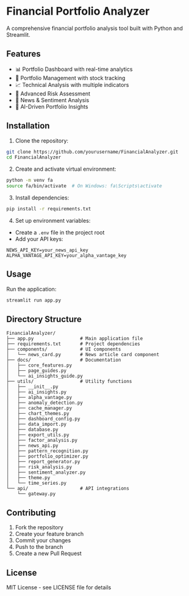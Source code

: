 # Financial Portfolio Analyzer

A comprehensive financial portfolio analysis tool built with Python and Streamlit.

## Features

- 📊 Portfolio Dashboard with real-time analytics
- 💼 Portfolio Management with stock tracking
- 📈 Technical Analysis with multiple indicators
- 🎯 Advanced Risk Assessment
- 📰 News & Sentiment Analysis
- 🤖 AI-Driven Portfolio Insights

## Installation

1. Clone the repository:
```bash
git clone https://github.com/yourusername/FinancialAnalyzer.git
cd FinancialAnalyzer
```

2. Create and activate virtual environment:
```bash
python -m venv fa
source fa/bin/activate  # On Windows: fa\Scripts\activate
```

3. Install dependencies:
```bash
pip install -r requirements.txt
```

4. Set up environment variables:
- Create a `.env` file in the project root
- Add your API keys:
```
NEWS_API_KEY=your_news_api_key
ALPHA_VANTAGE_API_KEY=your_alpha_vantage_key
```

## Usage

Run the application:
```bash
streamlit run app.py
```

## Directory Structure

```
FinancialAnalyzer/
├── app.py                 # Main application file
├── requirements.txt       # Project dependencies
├── components/            # UI components
│   └── news_card.py       # News article card component
├── docs/                  # Documentation
│   ├── core_features.py
│   ├── page_guides.py
│   └── ai_insights_guide.py
├── utils/                 # Utility functions
│   ├── __init__.py
│   ├── ai_insights.py
│   ├── alpha_vantage.py
│   ├── anomaly_detection.py
│   ├── cache_manager.py
│   ├── chart_themes.py
│   ├── dashboard_config.py
│   ├── data_import.py
│   ├── database.py
│   ├── export_utils.py
│   ├── factor_analysis.py
│   ├── news_api.py
│   ├── pattern_recognition.py
│   ├── portfolio_optimizer.py
│   ├── report_generator.py
│   ├── risk_analysis.py
│   ├── sentiment_analyzer.py
│   ├── theme.py
│   └── time_series.py
└── api/                   # API integrations
    └── gateway.py
```

## Contributing

1. Fork the repository
2. Create your feature branch
3. Commit your changes
4. Push to the branch
5. Create a new Pull Request

## License

MIT License - see LICENSE file for details
